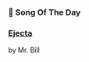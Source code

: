### 🎵 Song Of The Day

### [Ejecta](https://open.spotify.com/track/6MEpzi4rt4gvRrZzklSyC6)

by Mr. Bill
